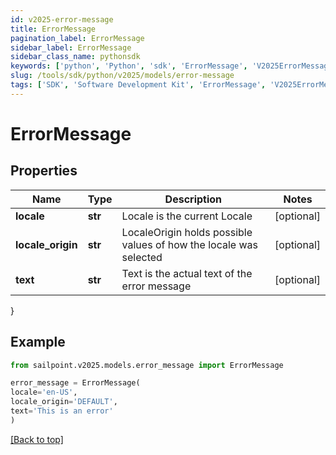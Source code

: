 ```yaml
---
id: v2025-error-message
title: ErrorMessage
pagination_label: ErrorMessage
sidebar_label: ErrorMessage
sidebar_class_name: pythonsdk
keywords: ['python', 'Python', 'sdk', 'ErrorMessage', 'V2025ErrorMessage']
slug: /tools/sdk/python/v2025/models/error-message
tags: ['SDK', 'Software Development Kit', 'ErrorMessage', 'V2025ErrorMessage']
---
```


# ErrorMessage

## Properties

| Name | Type | Description | Notes |
| --- | --- | --- | --- |
| **locale** | **str** | Locale is the current Locale | [optional] |
| **locale_origin** | **str** | LocaleOrigin holds possible values of how the locale was selected | [optional] |
| **text** | **str** | Text is the actual text of the error message | [optional] |

}

## Example

```python
from sailpoint.v2025.models.error_message import ErrorMessage

error_message = ErrorMessage(
locale='en-US',
locale_origin='DEFAULT',
text='This is an error'
)

```

[[Back to top]](#)
